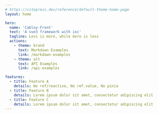 ```yaml
---
# https://vitepress.dev/reference/default-theme-home-page
layout: home

hero:
  name: 'Cabloy-Front'
  text: 'A vue3 framework with ioc'
  tagline: Less is more, while more is less
  actions:
    - theme: brand
      text: Markdown Examples
      link: /markdown-examples
    - theme: alt
      text: API Examples
      link: /api-examples

features:
  - title: Feature A
    details: No ref/reactive, No ref.value, No pinia
  - title: Feature B
    details: Lorem ipsum dolor sit amet, consectetur adipiscing elit
  - title: Feature C
    details: Lorem ipsum dolor sit amet, consectetur adipiscing elit
---
```

